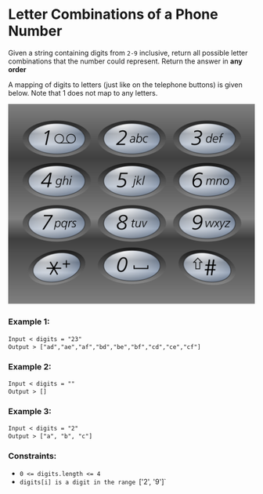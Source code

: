 # Letter Combinations of a Phone Number

Given a string containing digits from `2-9` inclusive,
return all possible letter combinations that the number
could represent.  Return the answer in **any order**

A mapping of digits to letters (just like on the telephone buttons)
is given below.  Note that 1 does not map to any letters.

![Telephone Keypad](keypad.png)

### Example 1:
```
Input < digits = "23"
Output > ["ad","ae","af","bd","be","bf","cd","ce","cf"]

```

### Example 2:
```
Input < digits = ""
Output > []
```

### Example 3:
```
Input < digits = "2"
Output > ["a", "b", "c"]
```

### Constraints:
* `0 <= digits.length <= 4`
* `digits[i] is a digit in the range `['2', '9']`
